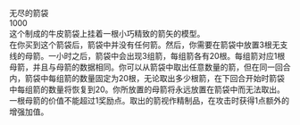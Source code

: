 <title>无尽的箭袋</title>
<meta name="GENERATOR" content="WinCHM">
<meta http-equiv="Content-Type" content="text/html; charset=gb2312">
<br>无尽的箭袋
<br>1000
<br>这个制成的牛皮箭袋上挂着一根小巧精致的箭矢的模型。
<br>在你买到这个箭袋后，箭袋中并没有任何箭。然后，你需要在箭袋中放置3根无支线的母箭。一小时之后，箭袋中会出现3组箭，每组箭各有20根。每组箭对应1根母箭，并且与母箭的数据相同。你可以从箭袋中取出任意数量的箭，但在同一回合内，箭袋中每组箭的数量固定为20根，无论取出多少根箭，在下回合开始时箭袋中每组箭的数量将恢复到20。你所放置的母箭将永远放置在箭袋中而无法取出。一根母箭的价值不能超过1奖励点。取出的箭视作精制品，在攻击时获得1点额外的增强加值。
